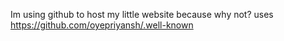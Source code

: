 Im using github to host my little website because why not?
uses https://github.com/oyepriyansh/.well-known                                          
